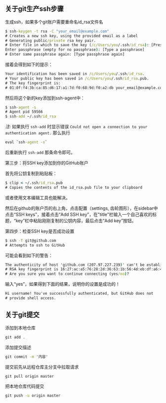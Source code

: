 
## 关于git生产ssh步骤 ##

生成ssh，如果多个git账户需要重命名id_rsa文件名
``` cmd
$ ssh-keygen -t rsa -C "your_email@example.com"
# Creates a new ssh key, using the provided email as a label
# Generating public/private rsa key pair.
# Enter file in which to save the key (/c/Users/you/.ssh/id_rsa): [Press enter]
Enter passphrase (empty for no passphrase): [Type a passphrase]
# Enter same passphrase again: [Type passphrase again]
```

接着会得到如下的提示：
``` cmd
Your identification has been saved in /c/Users/you/.ssh/id_rsa.
# Your public key has been saved in /c/Users/you/.ssh/id_rsa.pub.
# The key fingerprint is:
# 01:0f:f4:3b:ca:85:d6:17:a1:7d:f0:68:9d:f0:a2:db your_email@example.com
```

然后将这个新的key添加到ssh-agent中：
``` cmd
$ ssh-agent -s
# Agent pid 59566
$ ssh-add ~/.ssh/id_rsa
```

*注*: 如果执行 ```ssh-add``` 时显示错误 ```Could not open a connection to your authentication agent.``` 那么执行
``` cmd
eval `ssh-agent -s`
```
后重新执行 ```ssh-add``` 那条命令即可。

第三步：将SSH key添加到你的GitHub账户

首先将公钥复制到粘贴板：
``` cmd
$ clip < ~/.ssh/id_rsa.pub
# Copies the contents of the id_rsa.pub file to your clipboard
```
或者使用文本编辑工具也能解决。

然后在github的账户页的右上角，点击配置（settings, 齿轮图形），在sidebar中点击“SSH keys”，接着点击“Add SSH key”，在"title"栏输入一个自己喜欢的标题，“key”栏中粘贴刚刚复制的公钥内容，最后点击“Add key”按钮。

第四步：检查SSH key是否成功设置 
``` cmd
$ ssh -T git@github.com
# Attempts to ssh to GitHub
```

可能会看到如下的警告：
``` cmd
The authenticity of host 'github.com (207.97.227.239)' can't be established.
# RSA key fingerprint is 16:27:ac:a5:76:28:2d:36:63:1b:56:4d:eb:df:a6:48.
# Are you sure you want to continue connecting (yes/no)?
```

输入“yes”，如果得到下面的结果，说明你的设置是成功的！
``` cmd
Hi username! You've successfully authenticated, but GitHub does not
# provide shell access.
```

## 关于git提交 ##

添加到本地仓库
```cmd
git add .
```

添加提交描述
```cmd
git commit -m '内容'
```

提交前先从远程仓库主分支中拉取请求
```cmd
git pull origin master
```

把本地仓库代码提交
```cmd
git push -u origin master
```
